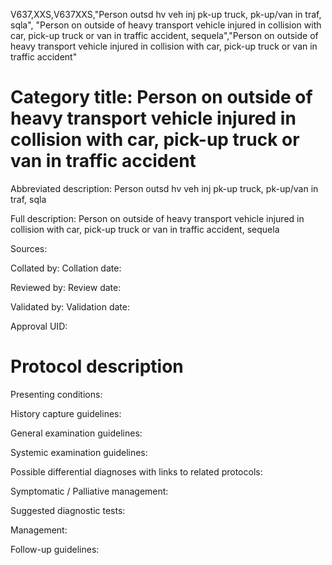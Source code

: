 V637,XXS,V637XXS,"Person outsd hv veh inj pk-up truck, pk-up/van in traf, sqla", "Person on outside of heavy transport vehicle injured in collision with car, pick-up truck or van in traffic accident, sequela","Person on outside of heavy transport vehicle injured in collision with car, pick-up truck or van in traffic accident"
# Category title: Person on outside of heavy transport vehicle injured in collision with car, pick-up truck or van in traffic accident

Abbreviated description: Person outsd hv veh inj pk-up truck, pk-up/van in traf, sqla

Full description: Person on outside of heavy transport vehicle injured in collision with car, pick-up truck or van in traffic accident, sequela

Sources:

Collated by:
Collation date:

Reviewed by:
Review date:

Validated by:
Validation date:

Approval UID:

# Protocol description

Presenting conditions:

History capture guidelines:

General examination guidelines:

Systemic examination guidelines:

Possible differential diagnoses with links to related protocols:

Symptomatic / Palliative management:

Suggested diagnostic tests:

Management:

Follow-up guidelines:
